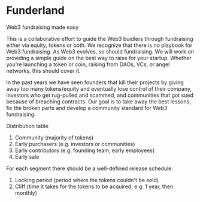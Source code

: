 # Funderland
Web3 fundraising made easy

This is a collaborative effort to guide the Web3 buidlers through fundraising either via equity, tokens or both. We recognize that there is no playbook for Web3 fundraising. As Web3 evolves, so should fundraising. We will work on providing a simple guide on the best way to raise for your startup. Whether you're launching a token or coin, raising from DAOs, VCs, or angel networks, this should cover it.

In the past years we have seen founders that kill their projects by giving away too many tokens/equity and eventually lose control of their company, investors who get rug-pulled and scammed, and communities that got sued because of breaching contracts. Our goal is to take away the best lessons, fix the broken parts and develop a community standard for Web3 fundraising. 

Distribution table
1. Community (majority of tokens)
2. Early purchasers (e.g. investors or communities)
3. Early contributors (e.g. founding team, early employees)
4. Early sale 

For each segment there should be a well-defined release schedule: 
1. Locking period (period where the tokens couldn't be sold)
2. Cliff (time it takes for the tokens to be acquired; e.g. 1 year, then monthly)
